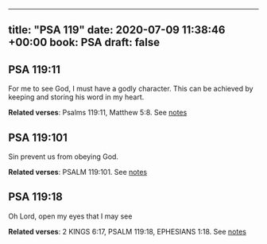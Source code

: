 
---
title: "PSA 119"
date: 2020-07-09 11:38:46 +00:00
book: PSA
draft: false
---

## PSA 119:11

For me to see God, I must have a godly character. This can be achieved by keeping and storing his word in my heart.

**Related verses**: Psalms 119:11, Matthew 5:8. See [notes](https://my.bible.com/notes/3469853138482880599)


## PSA 119:101

Sin prevent us from obeying God.

**Related verses**: PSALM 119:101. See [notes](https://my.bible.com/notes/2908065662973501970)


## PSA 119:18

Oh Lord, open my eyes that I may see

**Related verses**: 2 KINGS 6:17, PSALM 119:18, EPHESIANS 1:18. See [notes](https://my.bible.com/notes/2663794654550155438)

